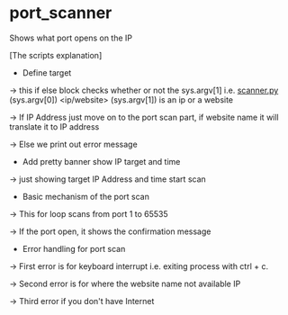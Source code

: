 # port_scanner
Shows what port opens on the IP

[The scripts explanation]

- Define target

→ this if else block checks whether or not the sys.argv[1] i.e. [scanner.py](http://scanner.py) (sys.argv[0]) <ip/website> (sys.argv[1]) is an ip or a website

→ If IP Address just move on to the port scan part, if website name it will translate it to IP address

→ Else we print out error message

- Add pretty banner show IP target and time

→ just showing target IP Address and time start scan

- Basic mechanism of the port scan

→ This for loop scans from port 1 to 65535

→ If the port open, it shows the confirmation message

- Error handling for port scan

→ First error is for keyboard interrupt i.e. exiting process with ctrl + c.

→ Second error is for where the website name not available IP

→ Third error if you don't have Internet
